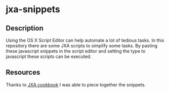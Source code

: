 # jxa-snippets
## Description
Using the OS X Script Editor can help automate a lot of tedious tasks. In this repository there are some JXA scripts to simplify some tasks. By pasting these javascript snippets in the script editor and setting the type to javascript these scripts can be executed.

## Resources
Thanks to [JXA cookbook](https://github.com/JXA-Cookbook/JXA-Cookbook) I was able to piece together the snippets.

